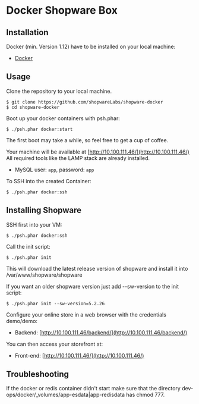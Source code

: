 Docker Shopware Box
====================

## Installation

Docker (min. Version 1.12) have to be installed on your local machine:

 - [Docker](https://docs.docker.com/engine/installation/linux/)

## Usage

Clone the repository to your local machine.

    $ git clone https://github.com/shopwareLabs/shopware-docker
    $ cd shopware-docker

Boot up your docker containers with psh.phar:

    $ ./psh.phar docker:start

The first boot may take a while, so feel free to get a cup of coffee.

Your machine will be available at [http://10.100.111.46/](http://10.100.111.46/)
All required tools like the LAMP stack are already installed.

- MySQL user: `app`, password: `app`

To SSH into the created Container:

    $ ./psh.phar docker:ssh

## Installing Shopware

SSH first into your VM:

    $ ./psh.phar docker:ssh
    
Call the init script:

    $ ./psh.phar init
    
This will download the latest release version of shopware and install it into /var/www/shopware/shopware

If you want an older shopware version just add --sw-version to the init script:

    $ ./psh.phar init --sw-version=5.2.26


Configure your online store in a web browser with the credentials demo/demo:

- Backend: [http://10.100.111.46/backend/](http://10.100.111.46/backend/)

You can then access your storefront at:

- Front-end: [http://10.100.111.46/](http://10.100.111.46/)

## Troubleshooting 

If the docker or redis container didn't start make sure that the directory dev-ops/docker/_volumes/app-esdata|app-redisdata has chmod 777. 